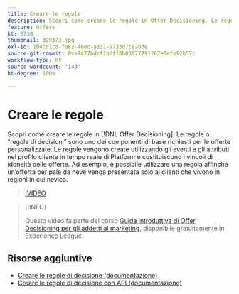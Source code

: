 ```yaml
---
title: Creare le regole
description: Scopri come creare le regole in Offer Decisioning. Le regole sono uno dei componenti necessari più importanti per le offerte personalizzate.
feature: Offers
kt: 6738
thumbnail: 329373.jpg
exl-id: 1b4cd1cd-f082-46ec-a331-9733d7c87bde
source-git-commit: 0ce7477bdcf1bdff8b83977791267e8afe92b57c
workflow-type: ht
source-wordcount: '143'
ht-degree: 100%

---
```


# Creare le regole

Scopri come creare le regole in [!DNL Offer Decisioning]. Le regole o “regole di decisioni” sono uno dei componenti di base richiesti per le offerte personalizzate. Le regole vengono create utilizzando gli eventi e gli attributi nel profilo cliente in tempo reale di Platform e costituiscono i vincoli di idoneità delle offerte. Ad esempio, è possibile utilizzare una regola affinché un’offerta per pale da neve venga presentata solo ai clienti che vivono in regioni in cui nevica.

>[!VIDEO](https://video.tv.adobe.com/v/329373?quality=12&learn=on)

>[!INFO]
>
> Questo video fa parte del corso [Guida introduttiva di Offer Decisioning per gli addetti al marketing](https://experienceleague.adobe.com/?recommended=ExperiencePlatform-U-1-2020.1.offerdecisioning), disponibile gratuitamente in Experience League.


## Risorse aggiuntive

* [Creare le regole di decisione (documentazione)](https://experienceleague.adobe.com/docs/journey-optimizer/using/offer-decisioniong/create-components/creating-decision-rules.html?lang=it)
* [Creare le regole di decisione con API (documentazione)](https://experienceleague.adobe.com/docs/journey-optimizer/using/offer-decisioniong/api-reference/offers-api/decision-rules/create.html?lang=it)
